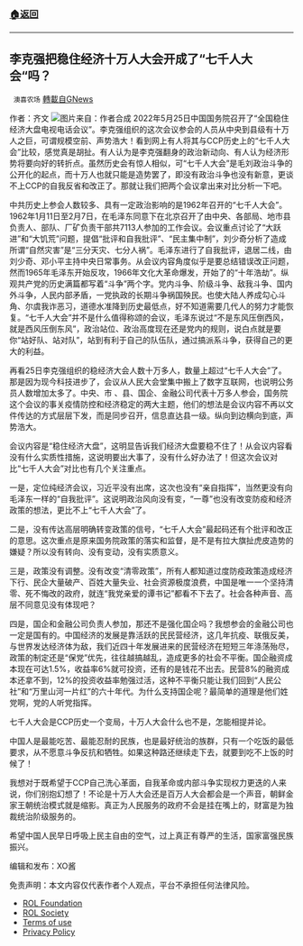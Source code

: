 ###  [:house:返回](README.md)
---


## 李克强把稳住经济十万人大会开成了“七千人大会“吗？
` 澳喜农场` [轉載自GNews](https://gnews.org/zh-hans/2619348/)

作者：齐文
 ![](https://assets.gnews.org/wp-content/uploads/2022/05/全国稳住经济大盘_1653742009.jpg)图片来自：作者合成 
2022年5月25日中国国务院召开了“全国稳住经济大盘电视电话会议”。李克强组织的这次会议参会的人员从中央到县级有十万人之巨，可谓规模空前、声势浩大！看到网上有人将其与CCP历史上的“七千人大会”比较，感觉真是胡扯。有人认为是李克强翻身的政治新动向、有人认为经济形势将要向好的转折点。虽然历史会有惊人相似，可“七千人大会”是毛刘政治斗争的公开化的起点，而十万人也就只能是造势罢了，即没有政治斗争也没有新意，更谈不上CCP的自我反省和改正了。那就让我们把两个会议拿出来对比分析一下吧。
 
中共历史上参会人数较多、具有一定政治影响的是1962年召开的“七千人大会”。1962年1月11日至2月7日，在毛泽东同意下在北京召开了由中央、各部局、地市县负责人、部队、厂矿负责干部共7113人参加的工作会议。会议重点讨论了“大跃进”和“大饥荒”问题，提倡“批评和自我批评”、“民主集中制”，刘少奇分析了造成所谓“自然灾害”是“三分天灾、七分人祸”。毛泽东进行了自我批评，退居二线，由刘少奇、邓小平主持中央日常事务。从会议内容角度似乎是要总结错误改正问题，然而1965年毛泽东开始反攻，1966年文化大革命爆发，开始了的“十年浩劫”。纵观共产党的历史满篇都写着“斗争”两个字。党内斗争、阶级斗争、敌我斗争、国内外斗争，人民内部矛盾，一党执政的长期斗争祸国殃民。也使大陆人养成勾心斗角、尔虞我诈恶习，道德水准降到历史最低点，好不知道需要几代人的努力才能恢复。“七千人大会”并不是什么值得称颂的会议，毛泽东说过“不是东风压倒西风，就是西风压倒东风”，政治站位、政治高度现在还是党内的规则，说白点就是要你“站好队、站对队”，站到有利于自己的队伍队，通过搞派系斗争，获得自己的更大的利益。
 
再看25日李克强组织的稳经济大会人数十万多人，数量上超过“七千人大会”了。那是因为现今科技进步了，会议从人民大会堂集中搬上了数字互联网，也说明公务员人数增加太多了。中央、市 、县、国企、金融公司代表十万多人参会，国务院这个会议的事关疫情防控和经济稳定的两大主题，他们的想法是会议内容不再以文件传达的方式层层下发，而是同步召开，信息直达县一级。纵向到边横向到底，声势浩大。
 
会议内容是“稳住经济大盘”，这明显告诉我们经济大盘要稳不住了！从会议内容看没有什么实质性措施，这说明要出大事了，没有什么好办法了！但这次会议对比“七千人大会”对比也有几个关注重点。
 
一是，定位纯经济会议，习近平没有出席，这次也没有“亲自指挥”，当然更没有向毛泽东一样的“自我批评”。这说明政治风向没有变，“一尊”也没有改变防疫和经济政策的想法，更比不上“七千人大会”了。
 
二是，没有传达高层明确转变政策的信号，“七千人大会”最起码还有个批评和改正的意思。这次重点是原来国务院政策的落实和监督，是不是有拉大旗扯虎皮造势的嫌疑？所以没有转向、没有变动，没有实质意义。
 
三是，政策没有调整。没有改变“清零政策”，所有人都知道过度防疫政策造成经济下行、民企大量破产、百姓大量失业、社会资源极度浪费，中国是唯一一个坚持清零、死不悔改的政府，就连“我党亲爱的谭书记”都看不下去了。社会各种声音、高层不同意见没有体现吧？
 
四是，国企和金融公司负责人参加，那还不是强化国企吗？我想参会的金融公司也一定是国有的。中国经济的发展是靠活跃的民民营经济，这几年抗疫、联俄反美，与世界发达经济体为敌，我们近四十年发展进来的民营经济在短短三年涤荡殆尽，政策的制定还是“保党”优先，往往越搞越乱，造成更多的社会不平衡。国企融资成本现在可达1.5%，收益率6%就可投资，还有的是钱花不出去。民营8%的融资成本还拿不到，12%的投资收益率勉强过活，这种不平衡只能让我们回到“人民公社”和“万里山河一片红”的六十年代。为什么支持国企呢？最简单的道理是他们姓党啊，党的人听党指挥。
 
七千人大会是CCP历史一个变局，十万人大会什么也不是，怎能相提并论。
 
中国人是最能吃苦、最能忍耐的民族，也是最好统治的族群，只有一个吃饭的最低要求，从不愿意斗争反抗和牺牲。如果这种路还继续走下去，就要到吃不上饭的时候了！
 
我想对于既希望于CCP自己洗心革面，自我革命或内部斗争实现权力更迭的人来说，你们别抱幻想了！不论是十万人大会还是百万人大会都会是一个声音，朝鲜金家王朝统治模式就是缩影。真正为人民服务的政府不会是挂在嘴上的，财富是为独裁统治阶级服务的。
 
希望中国人民早日呼吸上民主自由的空气，过上真正有尊严的生活，国家富强民族振兴。
 
编辑和发布：XO酱

免责声明：本文内容仅代表作者个人观点，平台不承担任何法律风险。
  
- [ROL Foundation](https://rolfoundation.org/)
- [ROL Society](https://rolsociety.org/)
- [Terms of use](https://gnews.org/terms-of-use-3/)
- [Privacy Policy](https://gnews.org/privacy-policy/)
